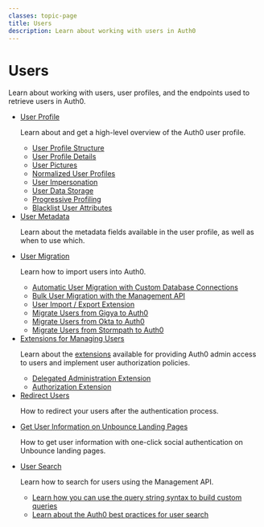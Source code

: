 ```yaml
---
classes: topic-page
title: Users
description: Learn about working with users in Auth0
---
```


<div class="topic-page-header">
  <div data-name="example" class="topic-page-badge"></div>
  <h1>Users</h1>
  <p>
    Learn about working with users, user profiles, and the endpoints used to retrieve users in Auth0.
  </p>
</div>

<ul class="topic-links">
  <li>
    <i class="icon icon-budicon-715"></i><a href="/user-profile">User Profile</a>
    <p>
        Learn about and get a high-level overview of the Auth0 user profile.
    </p>
    <ul>
      <li>
        <i class="icon icon-budicon-695"></i><a href="/user-profile/user-profile-structure">User Profile Structure</a>
      </li>
      <li>
        <i class="icon icon-budicon-695"></i><a href="/user-profile/user-profile-details">User Profile Details</a>
      </li>
      <li>
        <i class="icon icon-budicon-695"></i><a href="/user-profile/user-picture">User Pictures</a>
      </li>
      <li>
        <i class="icon icon-budicon-695"></i><a href="/user-profile/normalized/auth0">Normalized User Profiles</a>
      </li>
      <li>
        <i class="icon icon-budicon-695"></i><a href="/user-profile/user-impersonation">User Impersonation</a>
      </li>
      <li>
        <i class="icon icon-budicon-695"></i><a href="/user-profile/user-data-storage">User Data Storage</a>
      </li>
      <li>
        <i class="icon icon-budicon-695"></i><a href="/user-profile/progressive-profiling">Progressive Profiling</a>
      </li>
      <li>
        <i class="icon icon-budicon-695"></i><a href="/security/blacklisting-attributes">Blacklist User Attributes</a>
      </li>
    </ul>
  </li>
  <li>
    <i class="icon icon-budicon-715"></i><a href="/metadata">User Metadata</a>
    <p>
      Learn about the metadata fields available in the user profile, as well as when to use which.
    </p>
  </li>
  <li>
    <i class="icon icon-budicon-715"></i><a href="/users/migrations">User Migration</a>
    <p>
      Learn how to import users into Auth0.
    </p>
    <ul>
      <li>
        <i class="icon icon-budicon-695"></i><a href="/users/migrations/automatic">Automatic User Migration with Custom Database Connections</a>
      </li>
      <li>
        <i class="icon icon-budicon-695"></i><a href="/users/migrations/bulk-import">Bulk User Migration with the Management API</a>
      </li>
      <li>
        <i class="icon icon-budicon-695"></i><a href="/extensions/user-import-export">User Import / Export Extension</a>
      </li>
      <li>
        <i class="icon icon-budicon-695"></i><a href="/users/migrations/gigya">Migrate Users from Gigya to Auth0</a>
      </li>
      <li>
        <i class="icon icon-budicon-695"></i><a href="/users/migrations/okta">Migrate Users from Okta to Auth0</a>
      </li>
      <li>
        <i class="icon icon-budicon-695"></i><a href="/users/migrations/stormpath">Migrate Users from Stormpath to Auth0</a>
      </li>
    </ul>
  </li>
  <li>
    <i class="icon icon-budicon-715"></i><a href="/extensions/delegated-admin">Extensions for Managing Users</a>
    <p>
      Learn about the <a href="/extensions">extensions</a> available for providing Auth0 admin access to users and implement user authorization policies.
    </p>
    <ul>
      <li>
        <i class="icon icon-budicon-695"></i><a href="/extensions/delegated-admin">Delegated Administration Extension</a>
      </li>
      <li>
        <i class="icon icon-budicon-695"></i><a href="/extensions/authorization-extension/v2">Authorization Extension</a>
      </li>
    </ul>
  </li>
  <li>
    <i class="icon icon-budicon-715"></i><a href="/users/redirecting-users">Redirect Users</a>
    <p>
        How to redirect your users after the authentication process.
    </p>
  </li>
  <li>
    <i class="icon icon-budicon-715"></i><a href="/users/get-user-information-with-unbounce-landing-pages">Get User Information on Unbounce Landing Pages</a>
    <p>
        How to get user information with one-click social authentication on Unbounce landing pages.
    </p>
  </li>
  <li>
    <i class="icon icon-budicon-715"></i><a href="/users/search">User Search</a>
    <p>
        Learn how to search for users using the Management API.
    </p>
    <ul>
      <li>
        <i class="icon icon-budicon-695"></i><a href="/users/search/query-syntax">Learn how you can use the query string syntax to build custom queries</a>
      </li>
      <li>
        <i class="icon icon-budicon-695"></i><a href="/users/search/best-practices">Learn about the Auth0 best practices for user search</a>
      </li>
    </ul>
  </li>
</ul>
